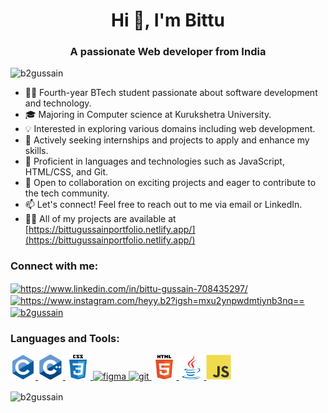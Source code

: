<h1 align="center">Hi 👋, I'm Bittu</h1>
<h3 align="center">A passionate Web developer from India</h3>

<p align="left"> <img src="https://komarev.com/ghpvc/?username=b2gussain&label=Profile%20views&color=0e75b6&style=flat" alt="b2gussain" /> </p>


- 👨‍💻 Fourth-year BTech student passionate about software development and technology.
- 🎓 Majoring in Computer science at Kurukshetra University.
- 💡 Interested in exploring various domains including web development.
- 🌟 Actively seeking internships and projects to apply and enhance my skills.
- 🔧 Proficient in languages and technologies such as JavaScript, HTML/CSS, and Git.
- 🚀 Open to collaboration on exciting projects and eager to contribute to the tech community.
- 📫 Let's connect! Feel free to reach out to me via email or LinkedIn.
- 👨‍💻 All of my projects are available at [https://bittugussainportfolio.netlify.app/](https://bittugussainportfolio.netlify.app/)

<h3 align="left">Connect with me:</h3>
<p align="left">
<a href="https://linkedin.com/in/https://www.linkedin.com/in/bittu-gussain-708435297/" target="blank"><img align="center" src="https://raw.githubusercontent.com/rahuldkjain/github-profile-readme-generator/master/src/images/icons/Social/linked-in-alt.svg" alt="https://www.linkedin.com/in/bittu-gussain-708435297/" height="30" width="40" /></a>
<a href="https://instagram.com/https://www.instagram.com/heyy.b2?igsh=mxu2ynpwdmtiynb3nq==" target="blank"><img align="center" src="https://raw.githubusercontent.com/rahuldkjain/github-profile-readme-generator/master/src/images/icons/Social/instagram.svg" alt="https://www.instagram.com/heyy.b2?igsh=mxu2ynpwdmtiynb3nq==" height="30" width="40" /></a>
<a href="https://www.leetcode.com/b2gussain" target="blank"><img align="center" src="https://raw.githubusercontent.com/rahuldkjain/github-profile-readme-generator/master/src/images/icons/Social/leet-code.svg" alt="b2gussain" height="30" width="40" /></a>
</p>

<h3 align="left">Languages and Tools:</h3>
<p align="left"> <a href="https://www.cprogramming.com/" target="_blank" rel="noreferrer"> <img src="https://raw.githubusercontent.com/devicons/devicon/master/icons/c/c-original.svg" alt="c" width="40" height="40"/> </a> <a href="https://www.w3schools.com/cpp/" target="_blank" rel="noreferrer"> <img src="https://raw.githubusercontent.com/devicons/devicon/master/icons/cplusplus/cplusplus-original.svg" alt="cplusplus" width="40" height="40"/> </a> <a href="https://www.w3schools.com/css/" target="_blank" rel="noreferrer"> <img src="https://raw.githubusercontent.com/devicons/devicon/master/icons/css3/css3-original-wordmark.svg" alt="css3" width="40" height="40"/> </a> <a href="https://www.figma.com/" target="_blank" rel="noreferrer"> <img src="https://www.vectorlogo.zone/logos/figma/figma-icon.svg" alt="figma" width="40" height="40"/> </a> <a href="https://git-scm.com/" target="_blank" rel="noreferrer"> <img src="https://www.vectorlogo.zone/logos/git-scm/git-scm-icon.svg" alt="git" width="40" height="40"/> </a> <a href="https://www.w3.org/html/" target="_blank" rel="noreferrer"> <img src="https://raw.githubusercontent.com/devicons/devicon/master/icons/html5/html5-original-wordmark.svg" alt="html5" width="40" height="40"/> </a> <a href="https://www.java.com" target="_blank" rel="noreferrer"> <img src="https://raw.githubusercontent.com/devicons/devicon/master/icons/java/java-original.svg" alt="java" width="40" height="40"/> </a> <a href="https://developer.mozilla.org/en-US/docs/Web/JavaScript" target="_blank" rel="noreferrer"> <img src="https://raw.githubusercontent.com/devicons/devicon/master/icons/javascript/javascript-original.svg" alt="javascript" width="40" height="40"/> </a> </p>

<p><img align="center" src="https://github-readme-streak-stats.herokuapp.com/?user=b2gussain&" alt="b2gussain" /></p>
